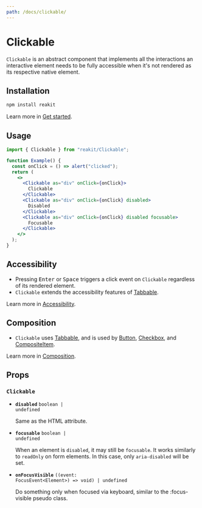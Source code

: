 ```yaml
---
path: /docs/clickable/
---
```


# Clickable

`Clickable` is an abstract component that implements all the interactions an interactive element needs to be fully accessible when it's not rendered as its respective native element.

<carbon-ad></carbon-ad>

## Installation

```sh
npm install reakit
```

Learn more in [Get started](/docs/get-started/).

## Usage

<!-- eslint-disable no-alert -->

```jsx
import { Clickable } from "reakit/Clickable";

function Example() {
  const onClick = () => alert("clicked");
  return (
    <>
      <Clickable as="div" onClick={onClick}>
        Clickable
      </Clickable>
      <Clickable as="div" onClick={onClick} disabled>
        Disabled
      </Clickable>
      <Clickable as="div" onClick={onClick} disabled focusable>
        Focusable
      </Clickable>
    </>
  );
}
```

## Accessibility

- Pressing <kbd>Enter</kbd> or <kbd>Space</kbd> triggers a click event on `Clickable` regardless of its rendered element.
- `Clickable` extends the accessibility features of [Tabbable](/docs/tabbable/#accessibility).

Learn more in [Accessibility](/docs/accessibility/).

## Composition

- `Clickable` uses [Tabbable](/docs/tabbable/), and is used by [Button](/docs/button/), [Checkbox](/docs/checkbox/), and [CompositeItem](/docs/composite/).

Learn more in [Composition](/docs/composition/#props-hooks).

## Props

<!-- Automatically generated -->

### `Clickable`

- **`disabled`**
  <code>boolean | undefined</code>

  Same as the HTML attribute.

- **`focusable`**
  <code>boolean | undefined</code>

  When an element is `disabled`, it may still be `focusable`. It works
similarly to `readOnly` on form elements. In this case, only
`aria-disabled` will be set.

- **`onFocusVisible`**
  <code>((event: FocusEvent&#60;Element&#62;) =&#62; void) | undefined</code>

  Do something only when focused via keyboard, similar to the :focus-visible pseudo class.
